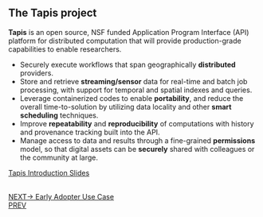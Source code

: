 ## The Tapis project
**Tapis** is an open source, NSF funded Application Program Interface (API) platform for distributed computation that will provide production-grade capabilities to enable researchers.

* Securely execute workflows that span geographically **distributed** providers.
* Store and retrieve **streaming/sensor** data for real-time and batch job processing, with support for temporal and spatial  indexes and queries.
* Leverage containerized codes to enable **portability**, and reduce the overall time-to-solution by utilizing data locality and other **smart scheduling** techniques. 
* Improve **repeatability** and **reproducibility** of computations with history and provenance tracking built into the API.
* Manage access to data and results through a fine-grained **permissions** model, so that digital assets can be **securely** shared  with colleagues or the community at large.


[Tapis Introduction Slides](https://docs.google.com/presentation/d/1Mqtiy1-VIesLxjyDSeCh8OM_oVKj1TrongGU-UDORlY/edit?usp=sharing)
<br/>
<br/>

[NEXT-> Early Adopter Use Case](./MetaVdj.md) <br/>
[PREV](./intro.md)
